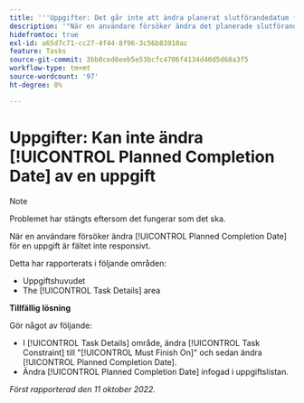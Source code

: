 ```yaml
---
title: '''Uppgifter: Det går inte att ändra planerat slutförandedatum för en aktivitet'
description: '"När en användare försöker ändra det planerade slutförandedatumet för en aktivitet svarar inte fältet. '''
hidefromtoc: true
exl-id: a65d7c71-cc27-4f44-8f96-3c56b83910ac
feature: Tasks
source-git-commit: 3bb0ced6eeb5e53bcfc4706f4134d40d5d68a3f5
workflow-type: tm+mt
source-wordcount: '97'
ht-degree: 0%

---
```


# Uppgifter: Kan inte ändra [!UICONTROL Planned Completion Date] av en uppgift

>[!NOTE]
>
>Problemet har stängts eftersom det fungerar som det ska.

När en användare försöker ändra [!UICONTROL Planned Completion Date] för en uppgift är fältet inte responsivt.

Detta har rapporterats i följande områden:

* Uppgiftshuvudet
* The [!UICONTROL Task Details] area

**Tillfällig lösning**

Gör något av följande:

* I [!UICONTROL Task Details] område, ändra [!UICONTROL Task Constraint] till &quot;[!UICONTROL Must Finish On]&quot; och sedan ändra [!UICONTROL Planned Completion Date].
* Ändra [!UICONTROL Planned Completion Date] infogad i uppgiftslistan.

_Först rapporterad den 11 oktober 2022._
